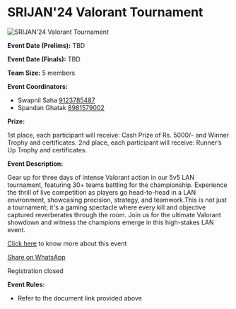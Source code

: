 # SRIJAN'24 Valorant Tournament

![SRIJAN'24 Valorant Tournament](https://srijanju.in/images/events/Valorant.png)

**Event Date (Prelims):** TBD

**Event Date (Finals):** TBD

**Team Size:** 5 members

**Event Coordinators:**

- Swapnil Saha [9123785487](tel:9123785487)
- Spandan Ghatak [8981579002](tel:8981579002)

**Prize:**

1st place, each participant will receive: Cash Prize of Rs. 5000/- and Winner Trophy and certificates.
2nd place, each participant will receive: Runner’s Up Trophy and certificates.

**Event Description:**

Gear up for three days of intense Valorant action in our 5v5 LAN tournament, featuring 30+ teams battling for the championship. Experience the thrill of live competition as players go head-to-head in a LAN environment, showcasing precision, strategy, and teamwork.This is not just a tournament; it's a gaming spectacle where every kill and objective captured reverberates through the room. Join us for the ultimate Valorant showdown and witness the champions emerge in this high-stakes LAN event.

[Click here](https://drive.google.com/file/d/1xSn91xis5Q1t4eNgyRl5MpZmZoKzhP8O/view?usp=sharing) to know more about this event

[Share on WhatsApp](https://wa.me/?text=Check%20out%20this%20event%3A%20SRIJAN%2724%20Valorant%20Tournament%0A%0A%20Gear%20up%20for%20three%20days%20of%20intense%20Valorant%20action%20in%20our%205v5%20LAN%20tournament%2C%20featuring%2030%2B%20teams%20battling%20for%20the%20championship.%20Experience%20the%20thrill%20of%20live%20competition%20as%20players%20go%20head-to-head%20in%20a%20LAN%20environment%2C%20showcasing%20precision%2C%20strategy%2C%20and%20teamwork.This%20is%20not%20just%20a%20tournament%3B%20it%27s%20a%20gaming%20spectacle%20where%20every%20kill%20and%20objective%20captured%20reverberates%20through%20the%20room.%20Join%20us%20for%20the%20ultimate%20Valorant%20showdown%20and%20witness%20the%20champions%20emerge%20in%20this%20high-stakes%20LAN%20event.%0A%0AHead%20over%20to%3A%20https%3A%2F%2Fsrijanju.in%2Fevents%2Fvalorant-tournament%20for%20exploring%20it!)

Registration closed

**Event Rules:**

- Refer to the document link provided above